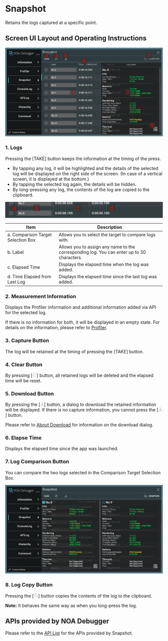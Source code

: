 # Snapshot

Retains the logs captured at a specific point.

## Screen UI Layout and Operating Instructions

![snapshot](../img/snapshot/snapshot.png)

### 1. Logs

Pressing the [TAKE] button keeps the information at the timing of the press.

- By tapping any log, it will be highlighted and the details of the selected log will be displayed on the right side of
  the screen. (In case of a vertical screen, it is displayed at the bottom.)
- By tapping the selected log again, the details will be hidden.
- By long-pressing any log, the contents of the log are copied to the clipboard.

![snapshot-highlighted-log](../img/snapshot/snapshot-highlighted-log.png)

| Item                               | Description                                                                                |
|------------------------------------|--------------------------------------------------------------------------------------------|
| a. Comparison Target Selection Box | Allows you to select the target to compare logs with.                                      |
| b. Label                           | Allows you to assign any name to the corresponding log. You can enter up to 30 characters. |
| c. Elapsed Time                    | Displays the elapsed time when the log was added.                                          |
| d. Time Elapsed from Last Log      | Displays the elapsed time since the last log was added.                                    |

### 2. Measurement Information

Displays the Profiler information and additional information added via API for the selected log.

If there is no information for both, it will be displayed in an empty state. For details on the information, please
refer to [Profiler](./Profiler.md).

### 3. Capture Button

The log will be retained at the timing of pressing the [TAKE] button.

### 4. Clear Button

By pressing [![destruction](../img/icon/destruction.png)] button, all retained logs will be deleted and the elapsed time
will be reset.

### 5. Download Button

By pressing the [![download](../img/icon/download.png)] button, a dialog to download the retained information will be
displayed. If there is no capture information, you cannot press the [![download](../img/icon/download.png)] button.

Please refer to [About Download](./Download.md) for information on the download dialog.

### 6. Elapse Time

Displays the elapsed time since the app was launched.

### 7. Log Comparison Button

You can compare the two logs selected in the Comparison Target Selection Box.

![CompareLog](../img/snapshot/snapshot-compare.png)

### 8. Log Copy Button

Pressing the [![copy](../img/icon/copy.png)] button copies the contents of the log to the clipboard.

**Note:** It behaves the same way as when you long-press the log.

## APIs provided by NOA Debugger

Please refer to the [API List](./Apis.md) for the APIs provided by Snapshot.
